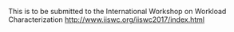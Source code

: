 This is to be submitted to the International Workshop on Workload Characterization
http://www.iiswc.org/iiswc2017/index.html

